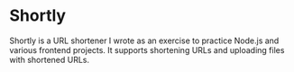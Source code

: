 Shortly
=======

Shortly is a URL shortener I wrote as an exercise to practice Node.js and
various frontend projects. It supports shortening URLs and uploading files with
shortened URLs.
